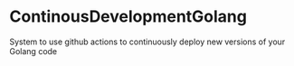# ContinousDevelopmentGolang
System to use github actions to continuously deploy new versions of your Golang code
